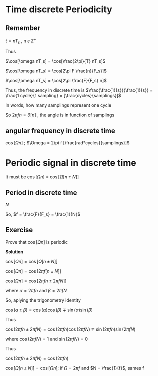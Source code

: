 # Time discrete Periodicity

## Remember

$t = nT_s$ , n $\varepsilon$ $\mathbb{Z}^{+}$

Thus

$\cos[\omega nT_s] = \cos[\frac{2\pi}{T} nT_s]$

$\cos[\omega nT_s] = \cos[2\pi F \frac{n}{F_s}]$

$\cos[\omega nT_s] = \cos[2\pi \frac{F}{F_s} n]$

Thus, the frequency in discrete time is $\frac{\frac{1}{s}}{\frac{1}{s}} = \frac{1 cycle}{1 sampling} = [\frac{cycles}{samplings}]$

In words, how many samplings represent one cycle 

So $2\pi fn = \theta [n]$ , the angle is in function of samplings

## angular frequency in discrete time

$\cos [\Omega n]$ ; $\Omega = 2\pi f [\frac{rad*cycles}{samplings}]$

# Periodic signal in discrete time

It must be $\cos[\Omega n]$ = $\cos[\Omega [n \pm N]]$

## Period in discrete time

$N$ 

So, $f = \frac{F}{F_s} = \frac{1}{N}$

## Exercise

Prove that $\cos[\Omega n]$ is periodic

**Solution**

$\cos[\Omega n] = \cos[\Omega[n \pm N]]$

$\cos[\Omega n] = \cos[2\pi f[n \pm N]]$

$\cos[\Omega n] = \cos[2\pi fn \pm 2\pi fN]]$

where $\alpha = 2\pi fn$ and $\beta = 2\pi fN$

So, aplying the trigonometry identity

$\cos(\alpha \pm \beta) = \cos(\alpha)\cos(\beta) \mp \sin(\alpha)\sin(\beta)$ 

Thus

$\cos(2\pi fn \pm 2\pi fN ) = \cos(2\pi fn)\cos(2\pi fN) \mp \sin(2\pi fn)\sin(2\pi fN)$ 

where $\cos(2\pi fN) = 1$ and $\sin(2\pi fN) = 0$

Thus

$\cos(2\pi fn \pm 2\pi fN ) = \cos(2\pi fn)$

$\cos[\Omega[n \pm N]] = \cos[\Omega n]$; if  $\Omega =2\pi f$ and $N = \frac{1}{f}$, sames f
